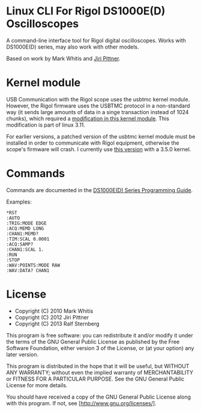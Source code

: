 Linux CLI For Rigol DS1000E(D) Oscilloscopes
============================================

A command-line interface tool for Rigol digital oscilloscopes.
Works with DS1000E(D) series, may also work with other models.

Based on work by Mark Whitis and [Jiri Pittner](http://www.pittnerovi.com/jiri/hobby/electronics/rigol/).

Kernel module
=============

USB Communication with the Rigol scope uses the usbtmc kernel module.
However, the Rigol firmware uses the USBTMC protocol in a non-standard way
(it sends large amounts of data in a singe transaction instead of 1024 chunks),
which required a
[modification in this kernel module](https://github.com/torvalds/linux/commit/50c9ba311402f611b54b1da5c6d49873e907daee).
This modification is part of linux 3.11.

For earlier versions, a patched version of the usbtmc kernel module
must be installed in order to communicate with Rigol equipment,
otherwise the scope's firmware will crash.
I currently use
[this version](https://github.com/tommie/linux/blob/704920711e31f973f5926ff2137ed5a80693a7b3/drivers/usb/class/usbtmc.c)
with a 3.5.0 kernel.

Commands
========

Commands are documented in the [DS1000E(D) Series Programming Guide](http://www.rigol.com/download/Oversea/DS/Programming_guide/DS1000E%28D%29_ProgrammingGuide_EN.pdf).

Examples:

    *RST
    :AUTO
    :TRIG:MODE EDGE
    :ACQ:MEMD LONG
    :CHAN1:MEMD?
    :TIM:SCAL 0.0001
    :ACQ:SAMP?
    :CHAN1:SCAL 1.
    :RUN
    :STOP
    :WAV:POINTS:MODE RAW
    :WAV:DATA? CHAN1

License
=======

* Copyright (C) 2010 Mark Whitis
* Copyright (C) 2012 Jiri Pittner
* Copyright (C) 2013 Ralf Sternberg

This program is free software: you can redistribute it and/or modify
it under the terms of the GNU General Public License as published by
the Free Software Foundation, either version 3 of the License, or
(at your option) any later version.

This program is distributed in the hope that it will be useful,
but WITHOUT ANY WARRANTY; without even the implied warranty of
MERCHANTABILITY or FITNESS FOR A PARTICULAR PURPOSE.  See the
GNU General Public License for more details.

You should have received a copy of the GNU General Public License
along with this program.  If not, see [http://www.gnu.org/licenses/].

